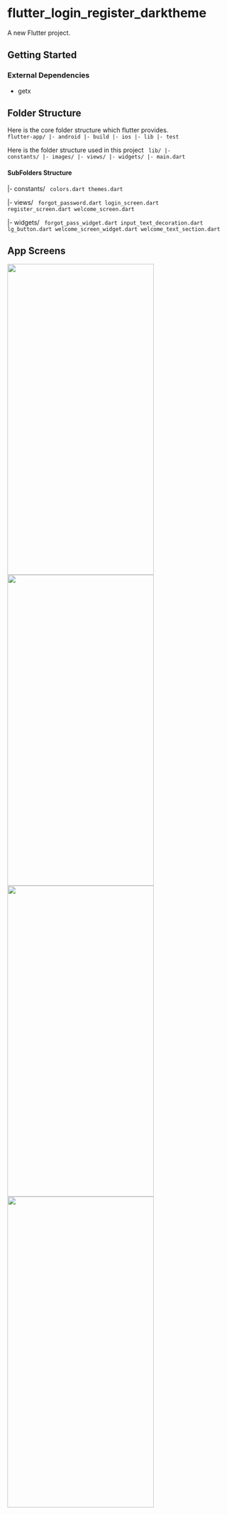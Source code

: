 # flutter_login_register_darktheme

A new Flutter project.

## Getting Started

### External Dependencies
- getx

## Folder Structure
Here is the core folder structure which flutter provides.
<code>
flutter-app/
 |- android
 |- build
 |- ios
 |- lib
 |- test
 </code>
 
 Here is the folder structure used in this project
<code> 
lib/
|- constants/
|- images/
|- views/
|- widgets/
|- main.dart</code>


#### SubFolders Structure

|- constants/
<code>
  colors.dart
  themes.dart
</code>

|- views/
<code>
  forgot_password.dart
  login_screen.dart
  register_screen.dart
  welcome_screen.dart
</code>

|- widgets/
<code>
  forgot_pass_widget.dart
  input_text_decoration.dart
  lg_button.dart
  welcome_screen_widget.dart
  welcome_text_section.dart
</code>

## App Screens
  <img src="https://user-images.githubusercontent.com/120676400/227793577-63255fd0-504c-4bb2-9fb3-73f8f2a7743d.png" width="330" height="700">  <img src="https://user-images.githubusercontent.com/120676400/227793583-fd7cecea-3a11-4a0a-a558-0468ab2f69c8.png" width="330" height="700">  <img src="https://user-images.githubusercontent.com/120676400/227793592-e28db61f-9c69-4722-9224-87f14963651a.png" width="330" height="700">  <img src="https://user-images.githubusercontent.com/120676400/227793676-ac182931-420c-40b8-9890-c2a08b7a2c48.png" width="330" height="700">  
